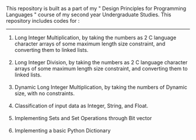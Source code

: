 This repository is built as a part of my " Design Principles for Programming Languages " course of my second year Undergraduate Studies. This repository includes codes for :<hr>

1. Long Integer Multiplication, by taking the numbers as 2 C language character arrays of some maximum length size constraint, and converting them to linked lists.<br><br>
2. Long Integer Division, by taking the numbers as 2 C language character arrays of some maximum length size constraint, and converting them to linked lists.<br><br>
3. Dynamic Long Integer Multiplication, by taking the numbers of Dynamic size, with no constraints.<br><br>
4. Classification of input data as Integer, String, and Float.<br><br>
5. Implementing Sets and Set Operations through Bit vector<br><br>
6. Implementing a basic Python Dictionary
